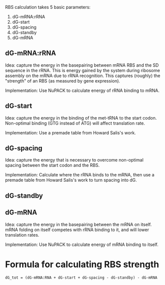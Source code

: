 
RBS calculation takes 5 basic parameters:

1. dG-mRNA:rRNA
2. dG-start
3. dG-spacing
4. dG-standby
5. dG-mRNA



## dG-mRNA:rRNA
Idea: capture the energy in the basepairing between mRNA RBS and the SD sequence in the rRNA. This is energy gained by the system during ribosome assembly on the mRNA due to rRNA recognition. This captures (roughly) the "strength" of an RBS (as measured by gene expression).

Implementation: Use NuPACK to calculate energy of rRNA binding to mRNA.

## dG-start
Idea: capture the energy in the binding of the met-tRNA to the start codon. Non-optimal binding (GTG instead of ATG) will affect translation rate.

Implementation: Use a premade table from Howard Salis's work.

## dG-spacing
Idea: capture the energy that is necessary to overcome non-optimal spacing between the start codon and the RBS. 

Implementation: Calculate where the rRNA binds to the mRNA, then use a premade table from Howard Salis's work to turn spacing into dG.

## dG-standby

## dG-mRNA
Idea: capture the energy in the basepairing between the mRNA on itself. mRNA folding on itself competes with rRNA binding to it, and will lower translation rates.

Implementation: Use NuPACK to calculate energy of mRNA binding to itself.


# Formula for calculating RBS strength
`dG_tot = (dG-mRNA:RNA + dG-start + dG-spacing - dG-standby) - dG-mRNA`

